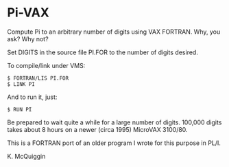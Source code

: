 # Pi-VAX
Compute Pi to an arbitrary number of digits using VAX FORTRAN.  Why, you ask?  Why not?

Set DIGITS in the source file PI.FOR to the number of digits desired.  

To compile/link under VMS:

```
$ FORTRAN/LIS PI.FOR
$ LINK PI
```

And to run it, just:

```
$ RUN PI
```

Be prepared to wait quite a while for a large number of digits.  100,000 digits takes about 
8 hours on a newer (circa 1995) MicroVAX 3100/80.

This is a FORTRAN port of an older program I wrote for this purpose in PL/I.

K. McQuiggin
